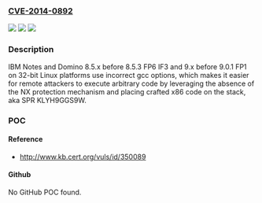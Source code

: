 ### [CVE-2014-0892](https://cve.mitre.org/cgi-bin/cvename.cgi?name=CVE-2014-0892)
![](https://img.shields.io/static/v1?label=Product&message=n%2Fa&color=blue)
![](https://img.shields.io/static/v1?label=Version&message=n%2Fa&color=blue)
![](https://img.shields.io/static/v1?label=Vulnerability&message=n%2Fa&color=brighgreen)

### Description

IBM Notes and Domino 8.5.x before 8.5.3 FP6 IF3 and 9.x before 9.0.1 FP1 on 32-bit Linux platforms use incorrect gcc options, which makes it easier for remote attackers to execute arbitrary code by leveraging the absence of the NX protection mechanism and placing crafted x86 code on the stack, aka SPR KLYH9GGS9W.

### POC

#### Reference
- http://www.kb.cert.org/vuls/id/350089

#### Github
No GitHub POC found.

